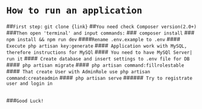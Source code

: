 # `How to run an application`
##`First step:`
`git clone {link}`
##`You need check Composer version(2.0+)`
###`Then open 'terminal' and input commands:`
###` composer install`
###` npm install && npm run dev`
####`Rename .env.example to .env`
####` Execute php artisan key:generate`
####` Application work with MySQL, therefore instructions for MySQl`
####` You need to have MySQl Server| run it`
####` Create database and insert settings to .env file for DB`
####` php artisan migrate`
####` php artisan command:fillrolestable`
####` That create User with AdminRole use php artisan command:createadmin`
####` php artisan serve`
######` Try to registrate user and login in`
##
###`Good Luck!`

